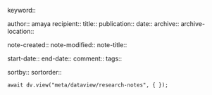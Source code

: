 keyword:: 

author:: amaya
recipient:: 
title:: 
publication:: 
date:: 
archive:: 
archive-location:: 

note-created::
note-modified::
note-title:: 

start-date:: 
end-date:: 
comment:: 
tags:: 

sortby:: 
sortorder:: 

```dataviewjs
await dv.view("meta/dataview/research-notes", { });
```
